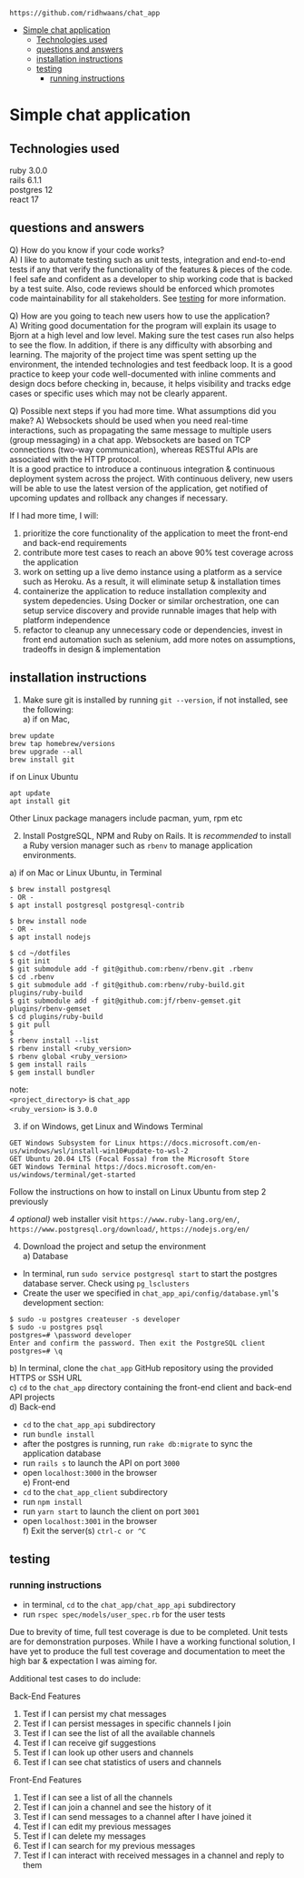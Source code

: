 `https://github.com/ridhwaans/chat_app`

- [Simple chat application](#simple-chat-application)
  * [Technologies used](#technologies-used)
  * [questions and answers](#questions-and-answers)
  * [installation instructions](#installation-instructions)
  * [testing](#testing)
    + [running instructions](#running-instructions)

# Simple chat application

## Technologies used

ruby 3.0.0  
rails 6.1.1  
postgres 12  
react 17  

## questions and answers

Q) How do you know if your code works?  
A) I like to automate testing such as unit tests, integration and end-to-end tests if any that verify the functionality of the features & pieces of the code. I feel safe and confident as a developer to ship working code that is backed by a test suite. Also, code reviews should be enforced which promotes code maintainability for all stakeholders. See [testing](#testing) for more information. 

Q) How are you going to teach new users how to use the application?  
A) Writing good documentation for the program will explain its usage to Bjorn at a high level and low level. Making sure the test cases run also helps to see the flow. In addition, if there is any difficulty with absorbing and learning. The majority of the project time was spent setting up the environment, the intended technologies and test feedback loop. It is a good practice to keep your code well-documented with inline comments and design docs before checking in, because, it helps visibility and tracks edge cases or specific uses which may not be clearly apparent.

Q) Possible next steps if you had more time. What assumptions did you make? 
A) Websockets should be used when you need real-time interactions, such as propagating the same message to multiple users (group messaging) in a chat app. Websockets are based on TCP connections (two-way communication), whereas RESTful APIs are associated with the HTTP protocol.     
It is a good practice to introduce a continuous integration & continuous deployment system across the project. With continuous delivery, new users will be able to use the latest version of the application, get notified of upcoming updates and rollback any changes if necessary.  

If I had more time, I will: 
1) prioritize the core functionality of the application to meet the front-end and back-end requirements   
2) contribute more test cases to reach an above 90% test coverage across the application  
3) work on setting up a live demo instance using a platform as a service such as Heroku. As a result, it will eliminate setup & installation times  
4) containerize the application to reduce installation complexity and system depedencies. Using Docker or similar   orchestration, one can setup service discovery and provide runnable images that help with platform independence  
5) refactor to cleanup any unnecessary code or dependencies, invest in front end automation such as selenium, add more notes on assumptions, tradeoffs in design & implementation  
  
## installation instructions

1) Make sure git is installed by running `git --version`, if not installed, see the following:  
a) if on Mac,
```
brew update
brew tap homebrew/versions
brew upgrade --all
brew install git
```
if on Linux Ubuntu
```
apt update
apt install git
```
Other Linux package managers include pacman, yum, rpm etc

2) Install PostgreSQL, NPM and Ruby on Rails. It is *recommended* to install a Ruby version manager such as `rbenv` to manage application environments.

a) if on Mac or Linux Ubuntu, in Terminal  
```
$ brew install postgresql
- OR -
$ apt install postgresql postgresql-contrib
``` 
```
$ brew install node
- OR -
$ apt install nodejs
```
```
$ cd ~/dotfiles
$ git init
$ git submodule add -f git@github.com:rbenv/rbenv.git .rbenv
$ cd .rbenv
$ git submodule add -f git@github.com:rbenv/ruby-build.git plugins/ruby-build
$ git submodule add -f git@github.com:jf/rbenv-gemset.git plugins/rbenv-gemset
$ cd plugins/ruby-build
$ git pull 
$
$ rbenv install --list
$ rbenv install <ruby_version> 
$ rbenv global <ruby_version>
$ gem install rails
$ gem install bundler
```  
note:  
`<project_directory>` is `chat_app`  
`<ruby_version>` is `3.0.0`  

3) if on Windows, get Linux and Windows Terminal
```
GET Windows Subsystem for Linux https://docs.microsoft.com/en-us/windows/wsl/install-win10#update-to-wsl-2
GET Ubuntu 20.04 LTS (Focal Fossa) from the Microsoft Store
GET Windows Terminal https://docs.microsoft.com/en-us/windows/terminal/get-started
```
Follow the instructions on how to install on Linux Ubuntu from step 2 previously  

*4 optional)* web installer
visit `https://www.ruby-lang.org/en/`, `https://www.postgresql.org/download/`, `https://nodejs.org/en/`  

4) Download the project and setup the environment  
a) Database
- In terminal, run `sudo service postgresql start` to start the postgres database server. Check using `pg_lsclusters`
- Create the user we specified in `chat_app_api/config/database.yml`'s development section:
```
$ sudo -u postgres createuser -s developer
$ sudo -u postgres psql
postgres=# \password developer
Enter and confirm the password. Then exit the PostgreSQL client
postgres=# \q
```
b) In terminal, clone the `chat_app` GitHub repository using the provided HTTPS or SSH URL  
c) `cd` to the `chat_app` directory containing the front-end client and back-end API projects  
d) Back-end  
- `cd` to the `chat_app_api` subdirectory  
- run `bundle install`  
- after the postgres is running, run `rake db:migrate` to sync the application database
- run `rails s` to launch the API on port `3000`  
- open `localhost:3000` in the browser  
e) Front-end  
- `cd` to the `chat_app_client` subdirectory  
- run `npm install`  
- run `yarn start` to launch the client on port `3001`  
- open `localhost:3001` in the browser  
f) Exit the server(s) `ctrl-c or ^C`  

## testing

### running instructions
- in terminal, `cd` to the `chat_app/chat_app_api` subdirectory  
- run `rspec spec/models/user_spec.rb` for the user tests  

Due to brevity of time, full test coverage is due to be completed. Unit tests are for demonstration purposes.
While I have a working functional solution, I have yet to produce the full test coverage and documentation to meet the high bar & expectation I was aiming for.  

Additional test cases to do include:  

Back-End Features  
1. Test if I can persist my chat messages  
2. Test if I can persist messages in specific channels I join  
3. Test if I can see the list of all the available channels  
4. Test if I can receive gif suggestions  
5. Test if I can look up other users and channels  
6. Test if I can see chat statistics of users and channels  

Front-End Features  
1. Test if I can see a list of all the channels  
2. Test if I can join a channel and see the history of it  
3. Test if I can send messages to a channel after I have joined it  
4. Test if I can edit my previous messages  
5. Test if I can delete my messages  
6. Test if I can search for my previous messages  
7. Test if I can interact with received messages in a channel and reply to them  